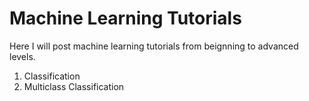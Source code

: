 # Machine Learning Tutorials

Here I will post machine learning tutorials from beignning to advanced levels. 

1. Classification 
2. Multiclass Classification

